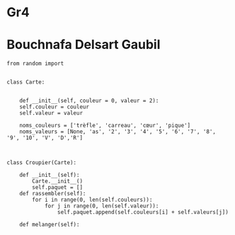 # Gr4
# Bouchnafa Delsart Gaubil

	from random import 


	class Carte:


	    def __init__(self, couleur = 0, valeur = 2):
		self.couleur = couleur
		self.valeur = valeur

	    noms_couleurs = ['trèfle', 'carreau', 'cœur', 'pique']
	    noms_valeurs = [None, 'as', '2', '3', '4', '5', '6', '7', '8', '9', '10', 'V', 'D','R']



	class Croupier(Carte):

		def __init__(self):
			Carte.__init__()
			self.paquet = []
		def rassembler(self):
			for i in range(0, len(self.couleurs)):
				for j in range(0, len(self.valeur)):
					self.paquet.append(self.couleurs[i] + self.valeurs[j])

		def melanger(self): 

